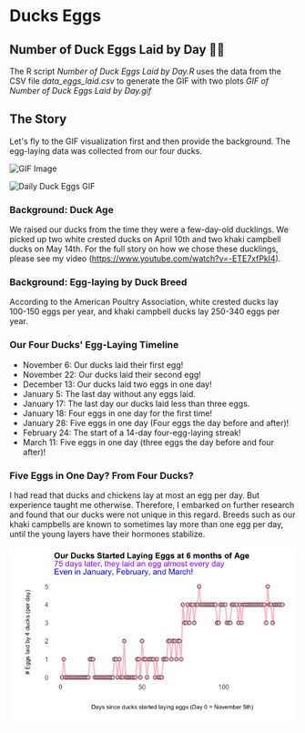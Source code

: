 # Ducks Eggs 

## Number of Duck Eggs Laid by Day 🦆🥚

The R script *Number of Duck Eggs Laid by Day.R* uses the data from the CSV file *data_eggs_laid.csv* to generate the GIF with two plots *GIF of Number of Duck Eggs Laid by Day.gif*

## The Story

Let's fly to the GIF visualization first and then provide the background. The egg-laying data was collected from our four ducks.

![GIF Image](/images/daily_duck_egg_count.png)

![Daily Duck Eggs GIF](https://github.com/wpbSabi/ducks/blob/main/images/daily_duck_egg_count.png)


### Background: Duck Age

We raised our ducks from the time they were a few-day-old ducklings.  We picked up two white crested ducks on April 10th and two khaki campbell ducks on May 14th.  For the full story on how we chose these ducklings, please see my video (https://www.youtube.com/watch?v=-ETE7xfPkl4).

### Background: Egg-laying by Duck Breed

According to the American Poultry Association, white crested ducks lay 100-150 eggs per year, and khaki campbell ducks lay 250-340 eggs per year.

### Our Four Ducks' Egg-Laying Timeline

* November 6:  Our ducks laid their first egg!
* November 22: Our ducks laid their second egg!
* December 13: Our ducks laid two eggs in one day!
* January 5:   The last day without any eggs laid.
* January 17:  The last day our ducks laid less than three eggs. 
* January 18:  Four eggs in one day for the first time!
* January 28:  Five eggs in one day (Four eggs the day before and after)!
* February 24: The start of a 14-day four-egg-laying streak!
* March 11: 	 Five eggs in one day (three eggs the day before and four after)!

### Five Eggs in One Day?  From Four Ducks?

I had read that ducks and chickens lay at most an egg per day.  But experience taught me otherwise.  Therefore, I embarked on further research and found that our ducks were not unique in this regard.  Breeds such as our khaki campbells are known to sometimes lay more than one egg per day, until the young layers have their hormones stabilize. 

![](Chart_of_Number_of_Duck_Eggs_Laid_by_Day.png)


